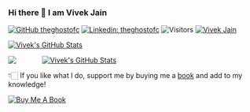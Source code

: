 ### Hi there 👋 I am Vivek Jain

[![GitHub theghostofc](https://img.shields.io/github/followers/theghostofc?label=follow&style=social)](https://github.com/theghostofc)
[![Linkedin: theghostofc](https://img.shields.io/badge/Vivek%20Jain-blue?style=flat-square&logo=Linkedin&logoColor=white&link=https://www.linkedin.com/in/theghostofc/)](https://www.linkedin.com/in/theghostofc/)
![Visitors](https://visitor-badge.glitch.me/badge?page_id=theghostofc&left_color=gray&right_color=blue)
[![Vivek Jain](https://img.shields.io/badge/website-vivekjain-blue?style=flat&logo=appveyor&link=https://vivek-jain.com)](https://vivek-jain.com)

[![Vivek's GitHub Stats](https://github-readme-stats.vercel.app/api?username=theghostofc&hide=issues&count_private=true&show_icons=true&theme=calm)]()

<img align="left" style="padding-right: 50px" src="https://github-readme-streak-stats.herokuapp.com/?user=theghostofc&theme=tokyonight" />

[![Vivek's GitHub Stats](https://github-readme-stats.vercel.app/api/top-langs/?username=theghostofc&theme=dracula&hide_langs_below=1)]()

👇🏻 If you like what I do, support me by buying me a [book](https://www.buymeacoffee.com/theghostofc) and add to my knowledge! 

[![Buy Me A Book](https://img.buymeacoffee.com/button-api/?text=Buy%20me%20a%20book&emoji=📖&slug=theghostofc&button_colour=FFDD00&font_colour=000000&font_family=Cookie&outline_colour=000000&coffee_colour=ffffff)](https://www.buymeacoffee.com/theghostofc)

<!--
**theghostofc/theghostofc** is a ✨ _special_ ✨ repository because its `README.md` (this file) appears on your GitHub profile.

Here are some ideas to get you started:

- 🔭 I’m currently working on ...
- 🌱 I’m currently learning ...
- 👯 I’m looking to collaborate on ...
- 🤔 I’m looking for help with ...
- 💬 Ask me about ...
- 📫 How to reach me: ...
- 😄 Pronouns: ...
- ⚡ Fun fact: ...
-->
